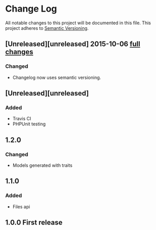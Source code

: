 # Change Log
All notable changes to this project will be documented in this file.
This project adheres to [Semantic Versioning](http://semver.org/).

## [Unreleased][unreleased] 2015-10-06 [full changes](https://github.com/energyaspects/crm/compare/3bd19d2a61f570d959ba87cfbbeb7f32a813ecd1...f5408135d890dc9baccd0cae350ec062b61602df)
### Changed
- Changelog now uses semantic versioning.

## [Unreleased][unreleased]
### Added
- Travis CI
- PHPUnit testing

## 1.2.0
### Changed
- Models generated with traits

## 1.1.0
### Added
- Files api

## 1.0.0 First release
